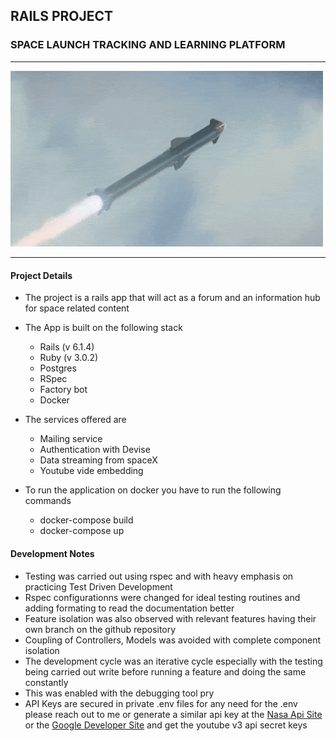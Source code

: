 ## RAILS PROJECT
### SPACE LAUNCH TRACKING AND LEARNING PLATFORM
___

<img src="./app/assets/images/starship.gif"  width="500" >

___

#### Project Details

* The project is a rails app that will act as a forum and an information hub for space related content
 
* The App is built on the following stack

    * Rails (v 6.1.4)
    * Ruby (v 3.0.2)
    * Postgres
    * RSpec
    * Factory bot
    * Docker

* The services offered are
    * Mailing service
    * Authentication with Devise
    * Data streaming from spaceX
    * Youtube vide embedding

* To run the application on docker you have to run the following commands
    * docker-compose build
    * docker-compose up

#### Development Notes
- Testing was carried out using rspec and with heavy emphasis on practicing Test Driven Development
- Rspec configurationns were changed for ideal testing routines and adding formating to read the documentation better
- Feature isolation was also observed with relevant features having their own branch on the github repository
- Coupling of Controllers, Models was avoided with complete component isolation
- The development cycle was an iterative cycle especially with the testing being carried out write before running a feature and doing the same constantly
- This was enabled with the debugging tool pry
- API Keys are secured in private .env files for any need for the .env please reach out to me or generate a similar api key at the [Nasa Api Site]('https://api.nasa.gov/') or the [Google Developer Site](https://developers.google.com/) and get the youtube v3 api secret keys